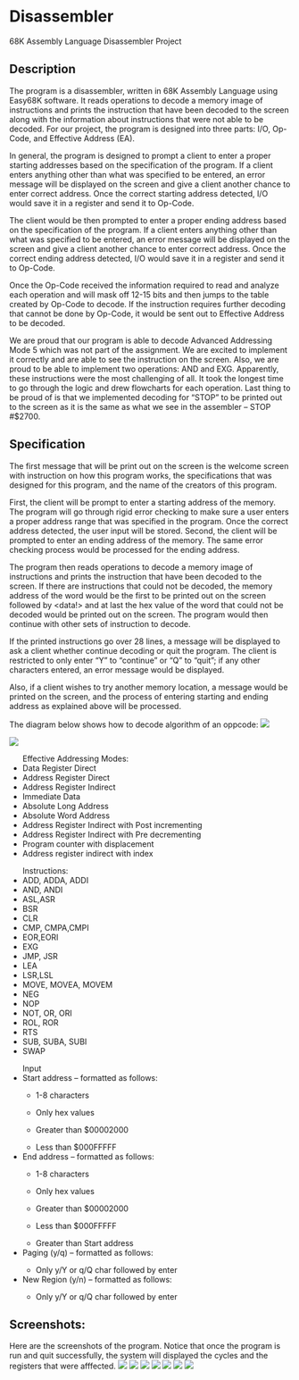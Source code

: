 Disassembler
============

68K Assembly Language Disassembler Project

<h2>Description</h2>
 
The program is a disassembler, written in 68K Assembly Language using Easy68K software. It reads operations to decode a memory image of instructions and prints the instruction that have been decoded to the screen along with the information about instructions that were not able to be decoded. For our project, the program is designed into three parts: I/O, Op-Code, and Effective Address (EA).
 
In general, the program is designed to prompt a client to enter a proper starting addresses based on the specification of the program. If a client enters anything other than what was specified to be entered, an error message will be displayed on the screen and give a client another chance to enter correct address. Once the correct starting address detected, I/O would save it in a register and send it to Op-Code.
 
The client would be then prompted to enter a proper ending address based on the specification of the program. If a client enters anything other than what was specified to be entered, an error message will be displayed on the screen and give a client another chance to enter correct address. Once the correct ending address detected, I/O would save it in a register and send it to Op-Code.
 
Once the Op-Code received the information required to read and analyze each operation and will mask off 12-15 bits and then jumps to the table created by Op-Code to decode. If the instruction requires further decoding that cannot be done by Op-Code, it would be sent out to Effective Address to be decoded.
 
We are proud that our program is able to decode Advanced Addressing Mode 5 which was not part of the assignment. We are excited to implement it correctly and are able to see the instruction on the screen. Also, we are proud to be able to implement two operations: AND and EXG. Apparently, these instructions were the most challenging of all. It took the longest time to go through the logic and drew flowcharts for each operation. Last thing to be proud of is that we implemented decoding for “STOP” to be printed out to the screen as it is the same as what we see in the assembler – STOP #$2700.


<h2>Specification</h2>

The first message that will be print out on the screen is the welcome screen with instruction on how this program works, the specifications that was designed for this program, and the name of the creators of this program.
 
First, the client will be prompt to enter a starting address of the memory. The program will go through rigid error checking to make sure a user enters a proper address range that was specified in the program. Once the correct address detected, the user input will be stored. Second, the client will be prompted to enter an ending address of the memory. The same error checking process would be processed for the ending address.
 
The program then reads operations to decode a memory image of instructions and prints the instruction that have been decoded to the screen. If there are instructions that could not be decoded, the memory address of the word would be the first to be printed out on the screen followed by <data!> and at last the hex value of the word that could not be decoded would be printed out on the screen. The program would then continue with other sets of instruction to decode.
           
If the printed instructions go over 28 lines, a message will be displayed to ask a client whether continue decoding or quit the program. The client is restricted to only enter “Y” to “continue” or “Q” to “quit”; if any other characters entered, an error message would be displayed.
           
Also, if a client wishes to try another memory location, a message would be printed on the screen, and the process of entering starting and ending address as explained above will be processed.

The diagram below shows how to decode algorithm of an oppcode:
<img src="Decode-alg.jpg">
<p></p>
<img src="I.O-flowchart.jpg">

<ul>Effective Addressing Modes:
<li>Data Register Direct</li>
<li>Address Register Direct</li>
<li>Address Register Indirect</li>
<li>Immediate Data</li>
<li>Absolute Long Address</li>
<li>Absolute Word Address</li>
<li>Address Register Indirect with Post incrementing</li>
<li>Address Register Indirect with Pre decrementing</li>
<li>Program counter with displacement</li>
<li>Address register indirect with index</li>
</ul>

<ul>
Instructions:
<li>ADD, ADDA, ADDI</li>
<li>AND, ANDI</li>
<li>ASL,ASR</li>
<li>BSR</li>
<li>CLR</li>
<li>CMP, CMPA,CMPI</li>
<li>EOR,EORI</li>
<li>EXG</li>
<li>JMP, JSR</li>
<li>LEA</li>
<li>LSR,LSL</li>
<li>MOVE, MOVEA, MOVEM</li>
<li>NEG</li>
<li>NOP</li>
<li>NOT, OR, ORI</li>
<li>ROL, ROR</li>
<li>RTS</li>
<li>SUB, SUBA, SUBI</li>
<li>SWAP</li>
</ul> 

<ul>
Input
<li>Start address – formatted as follows:</li>
<ul><li>1-8 characters</ul></li>
<ul><li>Only hex values</ul></li>
<ul><li>Greater than $00002000</ul></li>
<ul><li>Less than $000FFFFF</ul></li>
 
<li>End address – formatted as follows:</li>
<ul><li>1-8 characters</ul></li>
<ul><li>Only hex values</ul></li>
<ul><li>Greater than $00002000</ul></li>
<ul><li>Less than $000FFFFF</ul></li>
<ul><li>Greater than Start address</ul></li>
 
<li>Paging (y/q) – formatted as follows:</li>
<ul><li>Only y/Y or q/Q char followed by enter</ul></li>
 
<li>New Region (y/n) – formatted as follows:</li>
<ul><li>Only y/Y or q/Q char followed by enter</ul></li>
</ul>

<h2>Screenshots:</h2>
Here are the screenshots of the program. Notice that once the program is run and quit successfully, the system will displayed the cycles and the registers that were afffected.
<img src="1.PNG">
<img src="2.png">
<img src="3.png">
<img src="4.png">
<img src="5.png">
<img src="6.png">
<img src="7.png">
